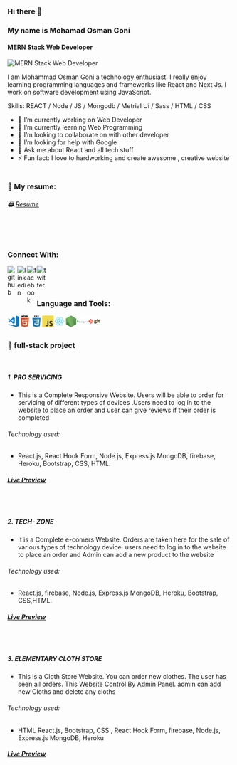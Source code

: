 ### Hi there 👋
### My name is Mohamad Osman Goni
#### MERN Stack Web Developer
![MERN Stack Web Developer](https://i.ibb.co/pxtj4cL/Add-a-heading.png)

I am Mohammad Osman Goni a technology enthusiast. I really enjoy learning programming languages and frameworks like React and Next Js.  I work on software development using JavaScript.

Skills:  REACT / Node / JS / Mongodb / Metrial Ui / Sass / HTML / CSS

- 🔭 I’m currently working on Web Developer 
- 🌱 I’m currently learning Web Programming 
- 👯 I’m looking to collaborate on with other developer 
- 🤔 I’m looking for help with Google 
- 💬 Ask me about React and all tech stuff 
- ⚡ Fun fact: I love to hardworking and create awesome , creative website 
<br/><br/>
### 📑 My resume:
   ###### 🖨 [Resume](https://drive.google.com/file/d/1jbKqWxMbkw9Bn3tEtNBrUzCQzlceqoSi/view?usp=sharing)

<br><br/>
### Connect With: 
[<img align="left" padding='20px' src='https://cdn.jsdelivr.net/npm/simple-icons@3.0.1/icons/github.svg' alt='github' width='22px'>](https://github.com/osmangoni0827)  [<img align="left" padding='20px' src='https://cdn.jsdelivr.net/npm/simple-icons@3.0.1/icons/linkedin.svg' alt='linkedin' width='22px'>](https://www.linkedin.com/in/mohamad-osman-goni-030819190//)  [<img align="left" padding='20px'  src='https://cdn.jsdelivr.net/npm/simple-icons@3.0.1/icons/facebook.svg' alt='facebook' width='22px'>](https://www.facebook.com/mohammadosman.goni.505/)  [<img align="left" padding='20px' src='https://cdn.jsdelivr.net/npm/simple-icons@3.0.1/icons/twitter.svg' alt='twitter' width='22px'>](https://twitter.com/Mohamma22609001)  
<br /><br />

### Language and Tools:

<img align="left" padding='20px'  alt="Visual Studio Code" width="26px" src="https://raw.githubusercontent.com/github/explore/80688e429a7d4ef2fca1e82350fe8e3517d3494d/topics/visual-studio-code/visual-studio-code.png" />
<img align="left" alt="HTML5" width="26px" src="https://raw.githubusercontent.com/github/explore/80688e429a7d4ef2fca1e82350fe8e3517d3494d/topics/html/html.png" />
<img align="left" alt="CSS3" width="26px" padding='20px' src="https://raw.githubusercontent.com/github/explore/80688e429a7d4ef2fca1e82350fe8e3517d3494d/topics/css/css.png" />
<img align="left" padding='20px'  alt="JavaScript" width="26px" src="https://raw.githubusercontent.com/github/explore/80688e429a7d4ef2fca1e82350fe8e3517d3494d/topics/javascript/javascript.png" />
<img align="left" padding='20px'  alt="React" width="26px" src="https://raw.githubusercontent.com/github/explore/80688e429a7d4ef2fca1e82350fe8e3517d3494d/topics/react/react.png" />
<img align="left" padding='20px'  alt="Node.js" width="26px" src="https://raw.githubusercontent.com/github/explore/80688e429a7d4ef2fca1e82350fe8e3517d3494d/topics/nodejs/nodejs.png" />
<img align="left" padding='20px'  alt="MongoDB" width="26px" src="https://raw.githubusercontent.com/github/explore/80688e429a7d4ef2fca1e82350fe8e3517d3494d/topics/mongodb/mongodb.png" />
<img align="left" padding='20px'  alt="Git" width="26px" src="https://raw.githubusercontent.com/github/explore/80688e429a7d4ef2fca1e82350fe8e3517d3494d/topics/git/git.png" />
<br/><br/>

### 📕  full-stack project
<br/>

##### 1. PRO SERVICING 
- This is a Complete Responsive Website. Users will be able to order for servicing of different types of devices .Users need to log in to the website to place an order and user can give reviews if their order is completed
###### Technology used:
- React.js, React Hook Form, Node.js, Express.js MongoDB, firebase, Heroku, Bootstrap, CSS, HTML.

##### [Live Preview](https://pro-servicing.web.app/ )

<br/><br/>
##### 2. TECH- ZONE 
- It is a Complete e-comers Website. Orders are taken here for the sale of various types of technology device. users need to log in to the website to place an order and Admin can add a new product to the website


###### Technology used:
- React.js, firebase, Node.js, Express.js MongoDB, Heroku, Bootstrap, CSS,HTML.

##### [Live Preview]( https://tech-zone-22c56.web.app/ )

<br/><br/>
##### 3. ELEMENTARY CLOTH STORE
- This is a Cloth Store Website. You can order new clothes. The user has seen all orders. This Website Control By Admin Panel. admin can add new Cloths and delete any cloths



###### Technology used:
- HTML React.js, Bootstrap, CSS , React Hook Form, firebase, Node.js, Express.js MongoDB,  Heroku

##### [Live Preview]( https://elementary-cloths-shop.web.app/)
